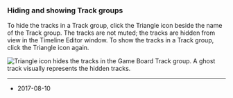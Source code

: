 ### Hiding and showing Track groups

To hide the tracks in a Track group, click the Triangle icon beside the name of the Track group. The tracks are not muted; the tracks are hidden from view in the Timeline Editor window. To show the tracks in a Track group, click the Triangle icon again.

![Triangle icon hides the tracks in the Game Board Track group. A ghost track visually represents the hidden tracks.](../uploads/Main/timeline_track_group_hidden.png)

---
* <span class="page-edit">2017-08-10  <!-- include IncludeTextNewPageSomeEdit --></span>